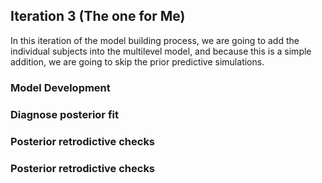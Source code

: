 


## Iteration 3 (The one for Me)

In this iteration of the model building process, we are going to add the individual subjects into the multilevel model, and because this is a simple addition, we are going to skip the prior predictive simulations. 

### Model Development




### Diagnose posterior fit



### Posterior retrodictive checks











### Posterior retrodictive checks







